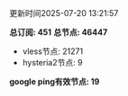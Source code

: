 更新时间2025-07-20 13:21:57

**总订阅: 451**
**总节点: 46447**
- vless节点: 21271
- hysteria2节点: 9

**google ping有效节点: 19**
